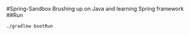 #Spring-Sandbox
Brushing up on Java and learning Spring framework
##Run
```bash
./gradlew bootRun
```
